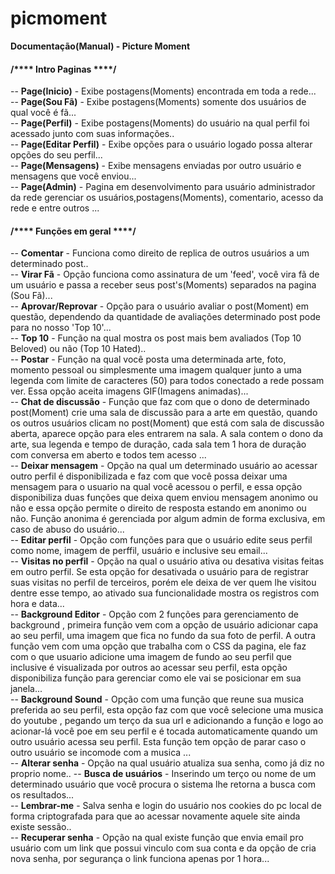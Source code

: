 picmoment
=========
<b>Documentação(Manual) - Picture Moment</b>
<!-- Date create manual - 09/20/2014 12:23:31PM -->


<h4>/**** Intro Paginas ****/</h4>

-- <b>Page(Inicio)</b> - Exibe postagens(Moments) encontrada em toda a rede...<br>
-- <b>Page(Sou Fã)</b> - Exibe postagens(Moments) somente dos usuários de qual você é fã...<br>
-- <b>Page(Perfil)</b> - Exibe postagens(Moments) do usuário na qual perfil foi acessado junto com suas informações..<br>
-- <b>Page(Editar Perfil)</b> - Exibe opções para o usuário logado possa alterar opções do seu perfil...<br>
-- <b>Page(Mensagens)</b> - Exibe mensagens enviadas por outro usuário e mensagens que você enviou...<br>
-- <b>Page(Admin)</b> - Pagina em desenvolvimento para usuário administrador da rede gerenciar os usuários,postagens(Moments), comentario, acesso da rede e entre outros ...<br>

<h4>/**** Funções em geral ****/</h4>

-- <b>Comentar</b> - Funciona como direito de replica de outros usuários a um determinado post..<br>
-- <b>Virar Fã</b> - Opção funciona como assinatura de um 'feed', você vira fã de um usuário e passa a receber seus post's(Moments) separados na pagina (Sou Fã)...<br>
-- <b>Aprovar/Reprovar</b> - Opção para o usuário avaliar o post(Moment) em questão, dependendo da quantidade de avaliações determinado post pode para no nosso 'Top 10'...<br>
-- <b>Top 10</b> - Função na qual mostra os post mais bem avaliados (Top 10 Beloved) ou não (Top 10 Hated)..<br>
-- <b>Postar</b> - Função na qual você posta uma determinada arte, foto, momento pessoal ou simplesmente uma imagem qualquer junto a uma legenda com limite de caracteres (50) para todos conectado a rede possam ver. Essa opção aceita imagens GIF(Imagens animadas)...<br>
-- <b>Chat de discussão</b> - Função que faz com que o dono de determinado post(Moment) crie uma sala de discussão para a arte em questão, quando os outros usuários clicam no post(Moment) que está com sala de discussão aberta, aparece opção para eles entrarem na sala. A sala contem o dono da arte, sua legenda e tempo de duração, cada sala tem 1 hora de duração com conversa em aberto e todos tem acesso ...<br>
-- <b>Deixar mensagem</b> - Opção na qual um determinado usuário ao acessar outro perfil é disponibilizada e faz com que você possa deixar uma mensagem para o usuario na qual você acessou o perfil, e essa opção disponibiliza duas funções que deixa quem enviou mensagem anonimo ou não e essa opção permite o direito de resposta estando em anonimo ou não. Função anonima é gerenciada por algum admin de forma exclusiva, em caso de abuso do usuário...<br>
-- <b>Editar perfil</b> - Opção com funções para que o usuário edite seus perfil como nome, imagem de perffil, usuário e inclusive seu email...<br>
-- <b>Visitas no perfil</b> - Opção na qual o usuário ativa ou desativa visitas feitas em outro perfil. Se esta opção for desativada o usuário para de registrar suas visitas no perfil de terceiros, porém ele deixa de ver quem lhe visitou dentre esse tempo, ao ativado sua funcionalidade mostra os registros com hora e data...<br>
-- <b>Background Editor</b> - Opção com 2 funções para gerenciamento de background , primeira função vem com a opção de usuário adicionar capa ao seu perfil, uma imagem que fica no fundo da sua foto de perfil. A outra função vem com uma opção que trabalha com o CSS da pagina, ele faz com o que usuario adicione uma imagem de fundo ao seu perfil que inclusive é visualizada por outros ao acessar seu perfil, esta opção disponibiliza função para gerenciar como ele vai se posicionar em sua janela...<br>
-- <b>Background Sound</b> - Opção com uma função que reune sua musica preferida ao seu perfil, esta opção faz com que você selecione uma musica do youtube , pegando um terço da sua url e adicionando a função e logo ao acionar-lá você poe em seu perfil e é tocada automaticamente quando um outro usuário acessa seu perfil. Esta função tem opção de parar caso o outro usuário se incomode com a musica ...<br>
-- <b>Alterar senha</b> - Opção na qual usuário atualiza sua senha, como já diz no proprio nome..
-- <b>Busca de usuários</b> - Inserindo um terço ou nome de um determinado usuário que você procura o sistema lhe retorna a busca com os resultados...<br>
-- <b>Lembrar-me</b> - Salva senha e login do usuário nos cookies do pc local de forma criptografada para que ao acessar novamente aquele site ainda existe sessão..<br>
-- <b>Recuperar senha</b> - Opção na qual existe função que envia email pro usuário com um link que possui vinculo com sua conta e da opção de cria nova senha, por segurança o link funciona apenas por 1 hora...<br>
